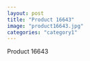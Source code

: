 ```yaml
---
layout: post
title: "Product 16643"
image: "product16643.jpg"
categories: "category1"
---
```

Product 16643
